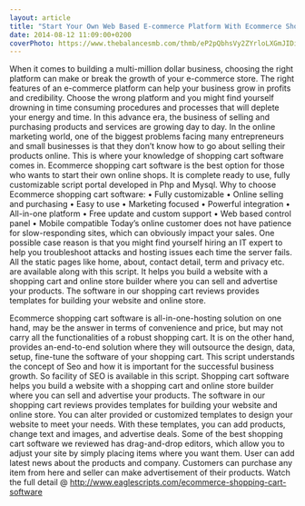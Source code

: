 ```yaml
---
layout: article
title: "Start Your Own Web Based E-commerce Platform With Ecommerce Shopping Cart Software"
date: 2014-08-12 11:09:00+0200
coverPhoto: https://www.thebalancesmb.com/thmb/eP2pQbhsVy2ZYrloLXGmJIDin4o=/400x0/bigcommerce-57add56e5f9b58b5c22f1a8e.png
---
```



When it comes to building a multi-million dollar business, choosing the right platform can make or break the growth of your e-commerce store. The right features of an e-commerce platform can help your business grow in profits and credibility. Choose the wrong platform and you might find yourself drowning in time consuming procedures and processes that will deplete your energy and time. In this advance era, the business of selling and purchasing products and services are growing day to day. 
In the online marketing world, one of the biggest problems facing many entrepreneurs and small businesses is that they don’t know how to go about selling their products online. This is where your knowledge of shopping cart software comes in. Ecommerce shopping cart software is the best option for those who wants to start their own online shops. It is complete ready to use, fully customizable script portal developed in Php and Mysql. 
Why to choose Ecommerce shopping cart software:
•	Fully customizable 
•	Online selling and purchasing
•	Easy to use
•	Marketing focused
•	Powerful integration
•	All-in-one platform
•	Free update and custom support
•	Web based control panel
•	Mobile compatible
Today’s online customer does not have patience for slow-responding sites, which can obviously impact your sales. One possible case reason is that you might find yourself hiring an IT expert to help you troubleshoot attacks and hosting issues each time the server fails. All the static pages like home, about, contact detail, term and privacy etc. are available along with this script. It helps you build a website with a shopping cart and online store builder where you can sell and advertise your products. The software in our shopping cart reviews provides templates for building your website and online store.

Ecommerce shopping cart software is all-in-one-hosting solution on one hand, may be the answer in terms of convenience and price, but may not carry all the functionalities of a robust shopping cart. It is on the other hand, provides an-end-to-end solution where they will outsource the design, data, setup, fine-tune the software of your shopping cart. This script understands the concept of Seo and how it is important for the successful business growth. So facility of SEO is available in this script. 
Shopping cart software helps you build a website with a shopping cart and online store builder where you can sell and advertise your products. The software in our shopping cart reviews provides templates for building your website and online store.
You can alter provided or customized templates to design your website to meet your needs. With these templates, you can add products, change text and images, and advertise deals. Some of the best shopping cart software we reviewed has drag-and-drop editors, which allow you to adjust your site by simply placing items where you want them. User can add latest news about the products and company. Customers can purchase any item from here and seller can make advertisement of their products. Watch the full detail @ http://www.eaglescripts.com/ecommerce-shopping-cart-software